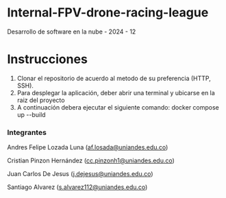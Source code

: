 # Internal-FPV-drone-racing-league
Desarrollo de software en la nube - 2024 - 12

# Instrucciones
1. Clonar el repositorio de acuerdo al metodo de su preferencia (HTTP, SSH).
2. Para desplegar la aplicación, deber abrir una terminal y ubicarse en la raiz del proyecto
3. A continuación debera ejecutar el siguiente comando: docker compose up --build


### Integrantes
Andres Felipe Lozada Luna (af.losada@uniandes.edu.co) 

Cristian Pinzon Hernández (cc.pinzonh1@uniandes.edu.co)

Juan Carlos De Jesus (j.dejesus@uniandes.edu.co)

Santiago Alvarez (s.alvarez112@uniandes.edu.co)
